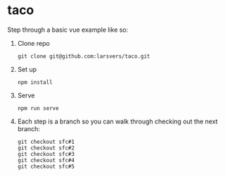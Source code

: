 # taco

Step through a basic vue example like so:

1. Clone repo

   ```
   git clone git@github.com:larsvers/taco.git
   ```

2. Set up

   ```
   npm install
   ```

3. Serve

   ```
   npm run serve
   ```

4. Each step is a branch so you can walk through checking out the next branch:

   ```
   git checkout sfc#1
   git checkout sfc#2
   git checkout sfc#3
   git checkout sfc#4
   git checkout sfc#5
   ```
